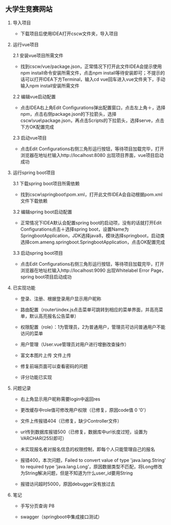 ## 大学生竞赛网站

1. 导入项目

   * 下载项目后使用IDEA打开cscw文件夹，导入项目

2. 运行vue项目

   2.1 安装vue项目所需文件

      * 找到cscw/vue/package.json，正常情况下打开此文件IDEA会提示使用npm install命令安装所需文件，点击npm install等待安装即可；不提示的话可以打开IDEA下方Terminal，输入cd vue回车进入vue文件夹下，手动输入npm install安装所需文件

   2.2 编辑vue启动配置

      * 点击IDEA右上角Edit Configurations弹出配置窗口，点击左上角＋，选择npm，点击右侧package.json的下拉箭头，选择cscw\vue\package.json，再点击Scripts的下拉箭头，选择serve，点击下方OK配置完成

   2.3 启动vue项目

      * 点击Edit Configurations右侧三角形运行按钮，等待项目加载完毕，打开浏览器在地址栏输入http://localhost:8080 出现项目界面，vue项目启动成功

3. 运行spring boot项目

   3.1 下载spring boot项目所需依赖

      * 找到cscw\springboot\pom.xml，打开此文件IDEA会自动根据pom.xml文件下载依赖

   3.2 编辑spring boot启动配置

      * 正常情况下IDEA默认会配置spring boot的启动项，没有的话就打开Edit Configurations点击＋选择spring boot，设置Name为SpringbootApplication，JDK选择java8，模块选择springboot，启动类选择com.ameng.springboot.SpringbootApplication，点击OK配置完成

   3.3 启动spring boot项目
      * 点击Edit Configurations右侧三角形运行按钮，等待项目加载完毕，打开浏览器在地址栏输入http://localhost:9090 出现Whitelabel Error Page，spring boot项目启动成功

4. 已实现功能
   - 登录、注册、根据登录用户显示用户昵称

   - 路由配置（router\index.js点击菜单可跳转到相应的菜单界面，并高亮菜单，默认高亮报名公告菜单）

   - 权限配置（role）：1为管理员，2为普通用户，管理员可访问普通用户不能访问的菜单

   - 用户管理（User.vue管理员对用户进行增删改查操作）

   - 富文本图片上传 文件上传

   - 修复前端页面可以查看密码的问题

   - 评分功能已实现

5. 问题记录

   - 右上角显示用户昵称需要login中返回res

   - 更改缓存中role值可修改用户权限（已修复，原因code值 0 '0'）

   - 文件上传报错404（已修复，缺少Controller文件）

   - url传到数据库报错500（已修复，数据库中url长度过短，设置为VARCHAR(255)即可）

   - 未实现报名者对报名信息的权限控制，即每个人只能管理自己的报名

   - 报错400，本次问题，Failed to convert value of type 'java.lang.String' to required type 'java.lang.Long'，原因数据类型不匹配，将Long修改为String解决问题，但是不知道为什么user_id要用String

   - 报错访问超时5000，原因debugger没有放过去

6. 笔记

   - 手写分页查询 P8

   - swagger（springboot中集成接口测试）